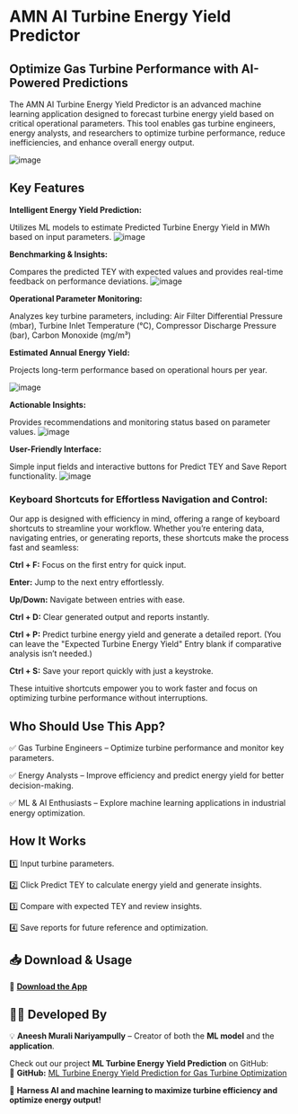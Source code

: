 # AMN AI Turbine Energy Yield Predictor
## Optimize Gas Turbine Performance with AI-Powered Predictions
The AMN AI Turbine Energy Yield Predictor is an advanced machine learning application designed to forecast turbine energy yield based on critical operational parameters. This tool enables gas turbine engineers, energy analysts, and researchers to optimize turbine performance, reduce inefficiencies, and enhance overall energy output.

![image](https://github.com/user-attachments/assets/bc4888d1-1786-4bb8-9261-284cd294751c)




## Key Features
**Intelligent Energy Yield Prediction:**

Utilizes ML models to estimate Predicted Turbine Energy Yield in MWh based on input parameters.
![image](https://github.com/user-attachments/assets/b91baa45-8aeb-41df-ab3a-7ed21e0997c9)



**Benchmarking & Insights:**

Compares the predicted TEY with expected values and provides real-time feedback on performance deviations.
![image](https://github.com/user-attachments/assets/57437ce7-d26d-4c76-af37-d876f896d9e1)

**Operational Parameter Monitoring:**

Analyzes key turbine parameters, including: Air Filter Differential Pressure (mbar), Turbine Inlet Temperature (°C), Compressor Discharge Pressure (bar), Carbon Monoxide (mg/m³)

**Estimated Annual Energy Yield:**

Projects long-term performance based on operational hours per year.

![image](https://github.com/user-attachments/assets/57cd544e-5569-48ad-98cc-c48a81f44606)




**Actionable Insights:**

Provides recommendations and monitoring status based on parameter values.
![image](https://github.com/user-attachments/assets/3cb5c7f1-14b3-454c-9b02-b0030cf0c106)


**User-Friendly Interface:**

Simple input fields and interactive buttons for Predict TEY and Save Report functionality.
![image](https://github.com/user-attachments/assets/f2c8c810-0aa8-4366-a7d8-9a6d9ef94865)


### Keyboard Shortcuts for Effortless Navigation and Control:
Our app is designed with efficiency in mind, offering a range of keyboard shortcuts to streamline your workflow. Whether you’re entering data, navigating entries, or generating reports, these shortcuts make the process fast and seamless:

**Ctrl + F:** 
Focus on the first entry for quick input.

**Enter:** 
Jump to the next entry effortlessly.

**Up/Down:**
Navigate between entries with ease.

**Ctrl + D:**
Clear generated output and reports instantly.

**Ctrl + P:**
Predict turbine energy yield and generate a detailed report. (You can leave the "Expected Turbine Energy Yield" Entry blank if comparative analysis isn’t needed.)

**Ctrl + S:**
Save your report quickly with just a keystroke.

These intuitive shortcuts empower you to work faster and focus on optimizing turbine performance without interruptions.




## Who Should Use This App?

✅ Gas Turbine Engineers – Optimize turbine performance and monitor key parameters.

✅ Energy Analysts – Improve efficiency and predict energy yield for better decision-making.

✅ ML & AI Enthusiasts – Explore machine learning applications in industrial energy optimization.

## How It Works

1️⃣ Input turbine parameters.

2️⃣ Click Predict TEY to calculate energy yield and generate insights.

3️⃣ Compare with expected TEY and review insights.

4️⃣ Save reports for future reference and optimization.

## 📥 Download & Usage  
🔗 **[Download the App](https://github.com/aneeshmurali-n/ML-Turbine-Energy-Yield-Prediction-for-Gas-Turbine-Optimization)**  

## 👨‍💻 Developed By  
💡 **Aneesh Murali Nariyampully** – Creator of both the **ML model** and the **application**.  

Check out our project **ML Turbine Energy Yield Prediction** on GitHub:  
🔗 **GitHub:** [ML Turbine Energy Yield Prediction for Gas Turbine Optimization](https://github.com/aneeshmurali-n/ML-Turbine-Energy-Yield-Prediction-for-Gas-Turbine-Optimization)  

🚀 **Harness AI and machine learning to maximize turbine efficiency and optimize energy output!**  
 


